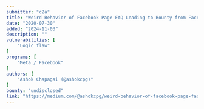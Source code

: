 ```yaml
---
submitter: "c2a"
title: "Weird Behavior of Facebook Page FAQ Leading to Bounty from Facebook"
date: "2020-07-30"
added: "2024-11-03"
description: ""
vulnerabilities: [
    "Logic flaw"
]
programs: [
    "Meta / Facebook"
]
authors: [
    "Ashok Chapagai (@ashokcpg)"
]
bounty: "undisclosed"
link: "https://medium.com/@ashokcpg/weird-behavior-of-facebook-page-faq-leading-to-bounty-from-facebook-b4984e623b38"
---
```




